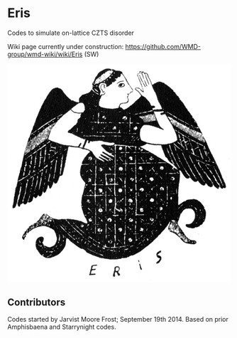 # Eris

Codes to simulate on-lattice CZTS disorder

Wiki page currently under construction: https://github.com/WMD-group/wmd-wiki/wiki/Eris (SW)

![](eris.jpg)

## Contributors

Codes started by Jarvist Moore Frost; September 19th 2014. Based on prior Amphisbaena and Starrynight codes.
